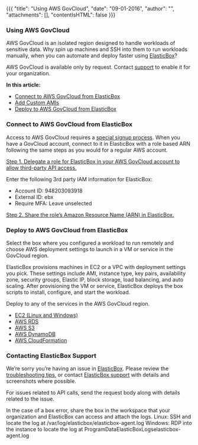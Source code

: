 {{{ "title": "Using AWS GovCloud",
"date": "09-01-2016",
"author": "",
"attachments": [],
"contentIsHTML": false
}}}

### Using AWS GovCloud

AWS GovCloud is an isolated region designed to handle workloads of sensitive data. Why spin up machines and SSH into them to run workloads manually, when you can automate and deploy faster using [ElasticBox](../ElasticBox/what-does-elasticbox-do.md)?

AWS GovCloud is available only by request. Contact [support](support%40elasticbox.com) to enable it for your organization.

**In this article:**
* [Connect to AWS GovCloud from ElasticBox](../ElasticBox/using-awsgovcloud.md)
* [Add Custom AMIs](../ElasticBox/using-your-aws-account.md)
* [Deploy to AWS GovCloud from ElasticBox](../ElasticBox/using-awsgovcloud.md)

### Connect to AWS GovCloud from ElasticBox

Access to AWS GovCloud requires a [special signup process](//docs.aws.amazon.com/govcloud-us/latest/UserGuide/getting-set-up.html). When you have a GovCloud account, connect to it in ElasticBox with a role based ARN following the same steps as you would for a regular AWS account.

[Step 1. Delegate a role for ElasticBox in your AWS GovCloud account to allow third-party API access.](../ElasticBox/using-your-aws-account.md)

Enter the following 3rd party IAM information for ElasticBox:
* Account ID: 948203093918
* External ID: ebx
* Require MFA: Leave unselected

[Step 2. Share the role’s Amazon Resource Name (ARN) in ElasticBox.](../ElasticBox/using-your-aws-account.md)

### Deploy to AWS GovCloud from ElasticBox

Select the box where you configured a workload to run remotely and choose AWS deployment settings to launch in a VM or service in the GovCloud region.

ElasticBox provisions machines in EC2 or a VPC with deployment settings you pick. These settings include AMI, instance type, key pairs, availability zone, security groups, Elastic IP, block storage, load balancing, and auto scaling. After provisioning the VM or service, ElasticBox deploys the box scripts to install, configure, and start the workload.

Deploy to any of the services in the AWS GovCloud region.

* [EC2 (Linux and Windows)](../ElasticBox/using-your-aws-account.md)
* [AWS RDS](../ElasticBox/using-your-aws-account.md)
* [AWS S3](../ElasticBox/using-your-aws-account.md)
* [AWS DynamoDB](../ElasticBox/using-your-aws-account.md)
* [AWS CloudFormation](../ElasticBox/cloudformation-box.md)

### Contacting ElasticBox Support

We’re sorry you’re having an issue in [ElasticBox](https://www.ctl.io/elasticbox/). Please review the [troubleshooting tips](../ElasticBox/troubleshooting-tips.md), or contact [ElasticBox support](mailto:support@elasticbox.com) with details and screenshots where possible.

For issues related to API calls, send the request body along with details related to the issue.

In the case of a box error, share the box in the workspace that your organization and ElasticBox can access and attach the logs.
Linux: SSH and locate the log at /var/log/elasticbox/elasticbox-agent.log
Windows: RDP into the instance to locate the log at ProgramDataElasticBoxLogselasticbox-agent.log
